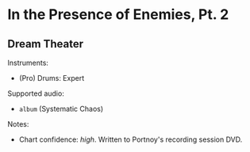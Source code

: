 # In the Presence of Enemies, Pt. 2

## Dream Theater

Instruments:

  * (Pro) Drums: Expert

Supported audio:

  * `album` (Systematic Chaos)

Notes:

  * Chart confidence: *high*. Written to Portnoy's recording session DVD.
